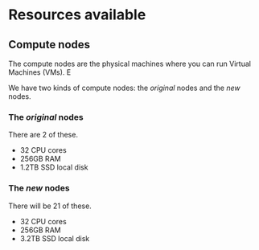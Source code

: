 # Resources available

## Compute nodes

The compute nodes are the physical machines where you can run Virtual Machines (VMs). E

We have two kinds of compute nodes: the _original_ nodes and the _new_ nodes.

### The _original_ nodes

There are 2 of these.

* 32 CPU cores
* 256GB RAM
* 1.2TB SSD local disk

### The _new_ nodes

There will be 21 of these.

* 32 CPU cores
* 256GB RAM
* 3.2TB SSD local disk